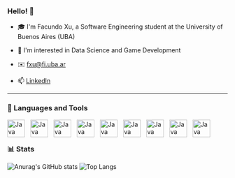 ### Hello! 👋

* 🎓 I'm Facundo Xu, a Software Engineering student at the University of Buenos Aires (UBA)
* 🎯 I'm interested in Data Science and Game Development
* ✉️ fxu@fi.uba.ar

* 📫 [LinkedIn](https://www.linkedin.com/in/facundo-xu)

---

### :toolbox: Languages and Tools

<img  align="left" alt="Java" width="40px" style="padding-right:10px" src="https://cdn.jsdelivr.net/gh/devicons/devicon@latest/icons/python/python-original.svg" />
<img  align="left" alt="Java" width="40px" style="padding-right:10px" src="https://cdn.jsdelivr.net/gh/devicons/devicon@latest/icons/go/go-original.svg" />
<img  align="left" alt="Java" width="40px" style="padding-right:10px" src="https://cdn.jsdelivr.net/gh/devicons/devicon@latest/icons/java/java-original.svg" />
<img  align="left" alt="Java" width="40px" style="padding-right:10px" src="https://cdn.jsdelivr.net/gh/devicons/devicon@latest/icons/html5/html5-original.svg" />
<img  align="left" alt="Java" width="40px" style="padding-right:10px" src="https://cdn.jsdelivr.net/gh/devicons/devicon@latest/icons/css3/css3-original.svg" />
<img  align="left" alt="Java" width="40px" style="padding-right:10px" src="https://cdn.jsdelivr.net/gh/devicons/devicon@latest/icons/javascript/javascript-original.svg" />
<img  align="left" alt="Java" width="40px" style="padding-right:10px" src="https://cdn.jsdelivr.net/gh/devicons/devicon@latest/icons/azuresqldatabase/azuresqldatabase-original.svg" />
<img  align="left" alt="Java" width="40px" style="padding-right:10px" src="https://cdn.jsdelivr.net/gh/devicons/devicon@latest/icons/linux/linux-original.svg" />
<img  align="left" alt="Java" width="40px" style="padding-right:10px" src="https://cdn.jsdelivr.net/gh/devicons/devicon@latest/icons/git/git-original.svg" />
<br />

# 

### :bar_chart: Stats

![Anurag's GitHub stats](https://github-readme-stats.vercel.app/api?username=FacundoXu&theme=outrun&show_icons=true) ![Top Langs](https://github-readme-stats.vercel.app/api/top-langs/?username=FacundoXu&theme=outrun&layout=compact)
